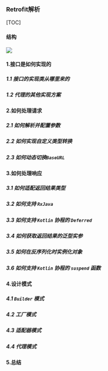### Retrofit解析

[TOC]

#### 结构

![](https://mkdown-1256191338.cos.ap-beijing.myqcloud.com//mkdown20200318193404.png)

#### 1.接口是如何实现的

##### 1.1 接口的实现类从哪里来的

##### 1.2 代理的其他实现方案

#### 2.如何处理请求

##### 2.1 如何解析并配置参数

##### 2.2 如何实现自定义类型转换

##### 2.3 如何动态切换`BaseURL`

#### 3.如何处理响应

##### 3.1 如何适配返回结果类型

##### 3.2 如何支持 `RxJava`

##### 3.3 如何支持 `Kotlin` 协程的 `Deferred`

##### 3.4 如何获取返回结果的泛型实参

##### 3.5 如何在反序列化时实例化对象

##### 3.6 如何支持 `Kotlin` 协程的 `suspend` 函数

#### 4.设计模式

##### 4.1 `Builder` 模式

##### 4.2 工厂模式

##### 4.3 适配器模式

##### 4.4 代理模式

#### 5.总结